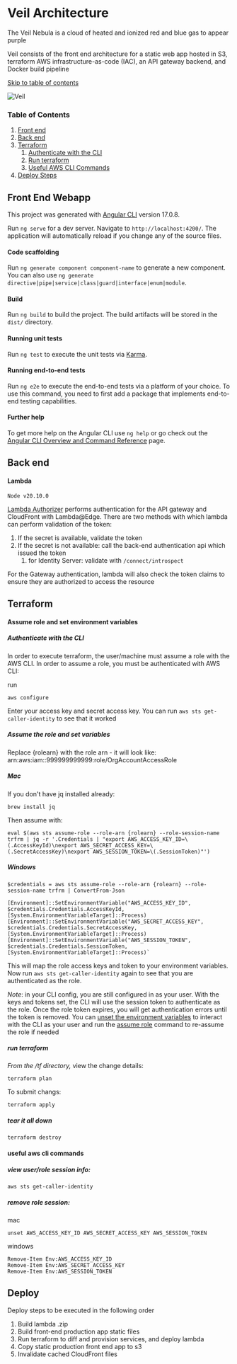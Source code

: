 # Veil Architecture

The Veil Nebula is a cloud of heated and ionized red and blue gas to appear purple

Veil consists of the front end architecture for a static web app hosted in S3, terraform AWS infrastructure-as-code (IAC), an API gateway backend, and Docker build pipeline

[Skip to table of contents](#table-of-contents)

![Veil](https://github.com/ricardolx/veil/assets/37557051/38e55dcf-f351-478a-97da-b2bebee2797e)

### Table of Contents

1. [Front end](#front-end-webapp)
2. [Back end](#back-end)
3. [Terraform](#terraform)
   1. [Authenticate with the CLI](#assume-role-and-set-environment-variables)
   2. [Run terraform](#run-terraform)
   3. [Useful AWS CLI Commands](#useful-aws-cli-commands)
4. [Deploy Steps](#deploy)

## Front End Webapp

This project was generated with [Angular CLI](https://github.com/angular/angular-cli) version 17.0.8.

Run `ng serve` for a dev server. Navigate to `http://localhost:4200/`. The application will automatically reload if you change any of the source files.

#### Code scaffolding

Run `ng generate component component-name` to generate a new component. You can also use `ng generate directive|pipe|service|class|guard|interface|enum|module`.

#### Build

Run `ng build` to build the project. The build artifacts will be stored in the `dist/` directory.

#### Running unit tests

Run `ng test` to execute the unit tests via [Karma](https://karma-runner.github.io).

#### Running end-to-end tests

Run `ng e2e` to execute the end-to-end tests via a platform of your choice. To use this command, you need to first add a package that implements end-to-end testing capabilities.

#### Further help

To get more help on the Angular CLI use `ng help` or go check out the [Angular CLI Overview and Command Reference](https://angular.io/cli) page.

## Back end

#### Lambda

`Node v20.10.0`

[Lambda Authorizer](https://docs.aws.amazon.com/apigateway/latest/developerguide/apigateway-use-lambda-authorizer.html) performs authentication for the API gateway and CloudFront with Lambda@Edge. There are two methods with which lambda can perform validation of the token:

1. If the secret is available, validate the token
2. If the secret is not available: call the back-end authentication api which issued the token
   1. for Identity Server: validate with `/connect/introspect`

For the Gateway authentication, lambda will also check the token claims to ensure they are authorized to access the resource

## Terraform

#### Assume role and set environment variables

##### Authenticate with the CLI

In order to execute terraform, the user/machine must assume a role with the AWS CLI. In order to assume a role, you must be authenticated with AWS CLI:

run  

    aws configure

Enter your access key and secret access key. You can run `aws sts get-caller-identity` to see that it worked

##### Assume the role and set variables

Replace {rolearn} with the role arn - it will look like: arn:aws:iam::999999999999:role/OrgAccountAccessRole

##### Mac

If you don't have jq installed already:

    brew install jq
    
Then assume with:

    eval $(aws sts assume-role --role-arn {rolearn} --role-session-name trfrm | jq -r '.Credentials | "export AWS_ACCESS_KEY_ID=\(.AccessKeyId)\nexport AWS_SECRET_ACCESS_KEY=\(.SecretAccessKey)\nexport AWS_SESSION_TOKEN=\(.SessionToken)"')

##### Windows

    $credentials = aws sts assume-role --role-arn {rolearn} --role-session-name trfrm | ConvertFrom-Json

    [Environment]::SetEnvironmentVariable("AWS_ACCESS_KEY_ID", $credentials.Credentials.AccessKeyId, [System.EnvironmentVariableTarget]::Process)
    [Environment]::SetEnvironmentVariable("AWS_SECRET_ACCESS_KEY", $credentials.Credentials.SecretAccessKey, [System.EnvironmentVariableTarget]::Process)
    [Environment]::SetEnvironmentVariable("AWS_SESSION_TOKEN", $credentials.Credentials.SessionToken, [System.EnvironmentVariableTarget]::Process)`

This will map the role access keys and token to your environment variables. Now run `aws sts get-caller-identity` again to see that you are authenticated as the role. 

*Note*: in your CLI config, you are still configured in as your user. With the keys and tokens set, the CLI will use the session token to authenticate as the role. Once the role token expires, you will get authentication errors until the token is removed. You can [unset the environment variables](#remove-role-session) to interact with the CLI as your user and run the [assume role](#assume-role-and-map-env-vars) command to re-assume the role if needed

##### run terraform

*From the /tf directory,* view the change details: 

    terraform plan
    
To submit changs:

    terraform apply

##### tear it all down 

    terraform destroy

#### useful aws cli commands

##### view user/role session info: 

    aws sts get-caller-identity

##### remove role session:  

mac

    unset AWS_ACCESS_KEY_ID AWS_SECRET_ACCESS_KEY AWS_SESSION_TOKEN

windows

    Remove-Item Env:AWS_ACCESS_KEY_ID
    Remove-Item Env:AWS_SECRET_ACCESS_KEY
    Remove-Item Env:AWS_SESSION_TOKEN

## Deploy

Deploy steps to be executed in the following order

1. Build lambda .zip
2. Build front-end production app static files
3. Run terraform to diff and provision services, and deploy lambda
4. Copy static production front end app to s3
5. Invalidate cached CloudFront files
